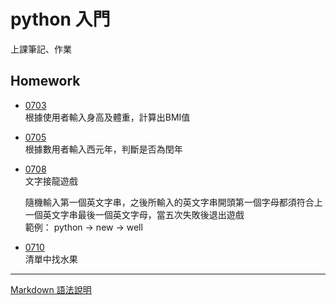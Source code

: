 # python 入門
上課筆記、作業

## Homework
+ [0703](https://github.com/leeyu0911/MyPython/blob/master/homework/0703%EF%BC%BF%E8%BC%B8%E5%85%A5%E8%BA%AB%E9%AB%98%E9%AB%94%E9%87%8D%E8%A8%88%E7%AE%97BMI.py)  
根據使用者輸入身高及體重，計算出BMI值

+ [0705](https://github.com/leeyu0911/MyPython/blob/master/homework/0705%EF%BC%BF%E8%BC%B8%E5%85%A5%E8%A5%BF%E5%85%83%E5%B9%B4%E5%88%A4%E6%96%B7%E6%98%AF%E5%90%A6%E7%82%BA%E9%96%8F%E5%B9%B4.py)  
根據數用者輸入西元年，判斷是否為閏年

+ [0708](https://github.com/leeyu0911/MyPython/blob/master/homework/0708%EF%BC%BF%E5%AD%97%E4%B8%B2%E6%96%87%E5%AD%97%E6%8E%A5%E9%BE%8D.py)  
文字接龍遊戲

    隨機輸入第一個英文字串，之後所輸入的英文字串開頭第一個字母都須符合上一個英文字串最後一個英文字母，當五次失敗後退出遊戲  
    範例：
    python -> new -> well

+ [0710](https://github.com/leeyu0911/MyPython/blob/master/homework/0710%EF%BC%BF%E6%B8%85%E5%96%AE%E4%B8%AD%E6%89%BE%E6%B0%B4%E6%9E%9C.py)  
  清單中找水果

***
[Markdown 語法說明](http://markdown.tw/ "Title")
